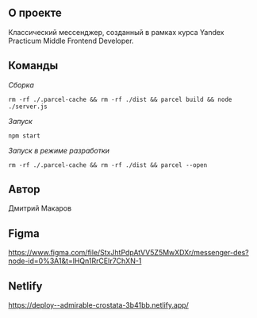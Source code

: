 ## О проекте
Классический мессенджер, созданный в рамках курса Yandex Practicum Middle Frontend Developer.

## Команды

*Сборка*
```
rm -rf ./.parcel-cache && rm -rf ./dist && parcel build && node ./server.js
```

*Запуск*
```
npm start
```

*Запуск в режиме разработки*
```
rm -rf ./.parcel-cache && rm -rf ./dist && parcel --open
```

## Автор
Дмитрий Макаров

## Figma
https://www.figma.com/file/StxJhtPdpAtVV5Z5MwXDXr/messenger-des?node-id=0%3A1&t=lHQn1RrCEIr7ChXN-1

## Netlify
https://deploy--admirable-crostata-3b41bb.netlify.app/
